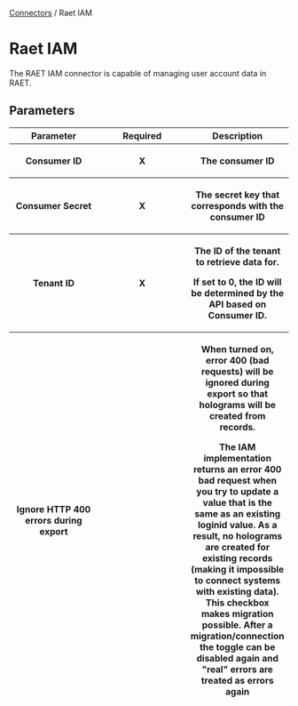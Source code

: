 <a href="javascript:void(0)" class="help-trigger"
data-helpkey="SysPage_Connector">Connectors</a> / Raet IAM

# Raet IAM

The RAET IAM connector is capable of managing user account data in RAET.

## Parameters

<table class="table table-bordered">
<colgroup>
<col style="width: 33%" />
<col style="width: 33%" />
<col style="width: 33%" />
</colgroup>
<thead class="thead-light">
<tr class="header">
<th>Parameter</th>
<th class="text-center">Required</th>
<th>Description</th>
</tr>
<tr class="odd">
<th width="172"><p>Consumer ID</p></th>
<th width="68"><p><strong>X</strong></p></th>
<th width="378"><p>The consumer ID</p></th>
</tr>
<tr class="header">
<th width="172"><p>Consumer Secret</p></th>
<th width="68"><p><strong>X</strong></p></th>
<th width="378"><p>The secret key that corresponds with the consumer
ID</p></th>
</tr>
<tr class="odd">
<th width="172"><p>Tenant ID</p></th>
<th width="68"><p><strong>X</strong></p></th>
<th width="378"><p>The ID of the tenant to retrieve data for.</p>
<p>If set to 0, the ID will be determined by the API based on Consumer
ID.</p></th>
</tr>
<tr class="header">
<th width="172"><p>Ignore HTTP 400 errors during export</p></th>
<th width="68"><p><strong> </strong></p></th>
<th width="378"><p>When turned on, error 400 (bad requests) will be
ignored during export so that holograms will be created from
records.</p>
<p>The IAM implementation returns an error 400 bad request when you try
to update a value that is the same as an existing loginid value. As a
result, no holograms are created for existing records (making it
impossible to connect systems with existing data). This checkbox makes
migration possible. After a migration/connection the toggle can be
disabled again and "real" errors are treated as errors again</p></th>
</tr>
</thead>
&#10;</table>
